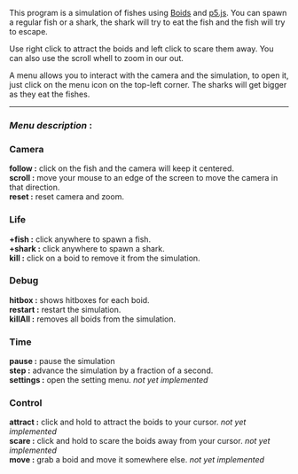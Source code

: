 This program is a simulation of fishes using [Boids](https://en.wikipedia.org/wiki/Boids) and [p5.js](https://p5js.org/).
You can spawn a regular fish or a shark, the shark will try to eat the fish and the fish will try to escape.

Use right click to attract the boids and left click to scare them away. You can also use the scroll whell to zoom in our out.

A menu allows you to interact with the camera and the simulation, to open it, just click on the menu icon on the top-left corner.
The sharks will get bigger as they eat the fishes.

---

### *Menu description* :

### Camera
**follow :** click on the fish and the camera will keep it centered.  
**scroll :** move your mouse to an edge of the screen to move the camera in that direction.  
**reset :** reset camera and zoom.  

### Life
**+fish :** click anywhere to spawn a fish.  
**+shark :** click anywhere to spawn a shark.  
**kill :** click on a boid to remove it from the simulation.  

### Debug
**hitbox :** shows hitboxes for each boid.  
**restart :** restart the simulation.  
**killAll :** removes all boids from the simulation.  

### Time
**pause :** pause the simulation  
**step :** advance the simulation by a fraction of a second.  
**settings :** open the setting menu. *not yet implemented*  

### Control
**attract :** click and hold to attract the boids to your cursor. *not yet implemented*  
**scare :** click and hold to scare the boids away from your cursor. *not yet implemented*  
**move :** grab a boid and move it somewhere else.  *not yet implemented*